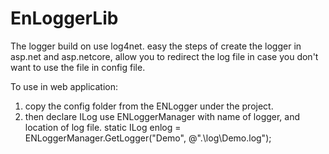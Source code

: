 # EnLoggerLib
The logger build on use log4net. easy the steps of create the logger in asp.net and asp.netcore, allow you to redirect the log file in case you don't want to use the file in config file.


To use in web application:
1. copy the config folder from the ENLogger under the project.
2. then declare ILog use ENLoggerManager with name of logger, and location of log file.
static ILog enlog = ENLoggerManager.GetLogger("Demo", @".\log\Demo.log");
